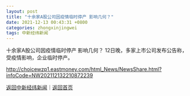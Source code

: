 ```yaml
---
layout: post
title: "十余家A股公司因疫情临时停产 影响几何？"
date: 2021-12-13 00:43:31 +0800
categories: zhongxinjingwei
tags: 中新经纬新闻
---
```

十余家A股公司因疫情临时停产 影响几何？
12日晚，多家上市公司发布公告称，受疫情影响，企业临时停产。

<http://choicewzp1.eastmoney.com/html_News/NewsShare.html?infoCode=NW202112132210872239>

[返回中新经纬新闻](//finews.withounder.com/zhongxinjingwei/)｜[返回首页](//finews.withounder.com/)